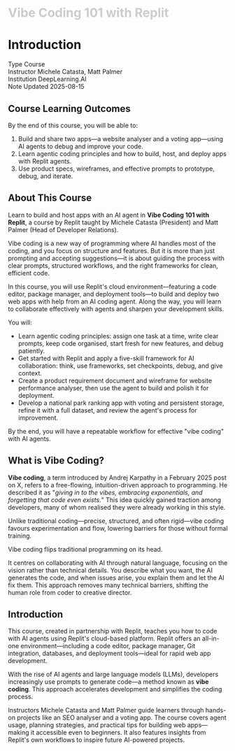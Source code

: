<h1 style="color: #ccc">Vibe Coding 101 with Replit</h1>

# Introduction

<div class="badge">
    <span class="key">Type</span>
    <span class="value">Course</span>
</div>
<div class="badge">
    <span class="key">Instructor</span>
    <span class="value">Michele Catasta, Matt Palmer</span>
</div>
<div class="badge">
    <span class="key">Institution</span>
    <span class="value">DeepLearning.AI</span>
</div>
<div class="badge">
    <span class="key">Note Updated</span>
    <span class="value">2025-08-15</span>
</div>

## Course Learning Outcomes

By the end of this course, you will be able to:

1.  Build and share two apps&mdash;a website analyser and a voting app&mdash;using AI agents to debug and improve your code.
2.  Learn agentic coding principles and how to build, host, and deploy apps with Replit agents.
3.  Use product specs, wireframes, and effective prompts to prototype, debug, and iterate.

## About This Course

Learn to build and host apps with an AI agent in **Vibe Coding 101 with Replit**, a course by Replit taught by Michele Catasta (President) and Matt Palmer (Head of Developer Relations).

Vibe coding is a new way of programming where AI handles most of the coding, and you focus on structure and features. But it is more than just prompting and accepting suggestions&mdash;it is about guiding the process with clear prompts, structured workflows, and the right frameworks for clean, efficient code.

In this course, you will use Replit's cloud environment&mdash;featuring a code editor, package manager, and deployment tools&mdash;to build and deploy two web apps with help from an AI coding agent. Along the way, you will learn to collaborate effectively with agents and sharpen your development skills.

You will:

-   Learn agentic coding principles: assign one task at a time, write clear prompts, keep code organised, start fresh for new features, and debug patiently.
-   Get started with Replit and apply a five-skill framework for AI collaboration: think, use frameworks, set checkpoints, debug, and give context.
-   Create a product requirement document and wireframe for website performance analyser, then use the agent to build and polish it for deployment.
-   Develop a national park ranking app with voting and persistent storage, refine it with a full dataset, and review the agent's process for improvement.

By the end, you will have a repeatable workflow for effective "vibe coding" with AI agents.

## What is Vibe Coding?

**Vibe coding**, a term introduced by Andrej Karpathy in a February 2025 post on X, refers to a free-flowing, intuition-driven approach to programming. He described it as "*giving in to the vibes, embracing exponentials, and forgetting that code even exists.*" This idea quickly gained traction among developers, many of whom realised they were already working in this style.

Unlike traditional coding&mdash;precise, structured, and often rigid&mdash;vibe coding favours experimentation and flow, lowering barriers for those without formal training.

Vibe coding flips traditional programming on its head.

It centres on collaborating with AI through natural language, focusing on the vision rather than technical details. You describe what you want, the AI generates the code, and when issues arise, you explain them and let the AI fix them. This approach removes many technical barriers, shifting the human role from coder to creative director.

## Introduction

This course, created in partnership with Replit, teaches you how to code with AI agents using Replit's cloud-based platform. Replit offers an all-in-one environment&mdash;including a code editor, package manager, Git integration, databases, and deployment tools&mdash;ideal for rapid web app development.

With the rise of AI agents and large language models (LLMs), developers increasingly use prompts to generate code&mdash;a method known as **vibe coding**. This approach accelerates development and simplifies the coding process.

Instructors Michele Catasta and Matt Palmer guide learners through hands-on projects like an SEO analyser and a voting app. The course covers agent usage, planning strategies, and practical tips for building web apps&mdash;making it accessible even to beginners. It also features insights from Replit's own workflows to inspire future AI-powered projects.
